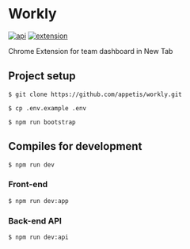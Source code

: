 # Workly

[![api](https://github.com/appetis/workly/actions/workflows/api.yml/badge.svg)](https://github.com/appetis/workly/actions/workflows/api.yml)
[![extension](https://github.com/appetis/workly/actions/workflows/extension.yml/badge.svg)](https://github.com/appetis/workly/actions/workflows/extension.yml)

Chrome Extension for team dashboard in New Tab



## Project setup

```shell
$ git clone https://github.com/appetis/workly.git

$ cp .env.example .env

$ npm run bootstrap
```


## Compiles for development

```shell
$ npm run dev
```

### Front-end
```Shell
$ npm run dev:app
```

### Back-end API
```Shell
$ npm run dev:api
```



